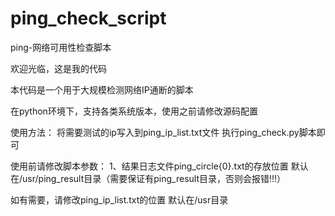 # ping_check_script
ping-网络可用性检查脚本

欢迎光临，这是我的代码

本代码是一个用于大规模检测网络IP通断的脚本

在python环境下，支持各类系统版本，使用之前请修改源码配置

使用方法： 将需要测试的ip写入到ping_ip_list.txt文件 执行ping_check.py脚本即可


使用前请修改脚本参数： 
1、结果日志文件ping_circle{0}.txt的存放位置 默认在/usr/ping_result目录（需要保证有ping_result目录，否则会报错!!!）

如有需要，请修改ping_ip_list.txt的位置 默认在/usr目录


